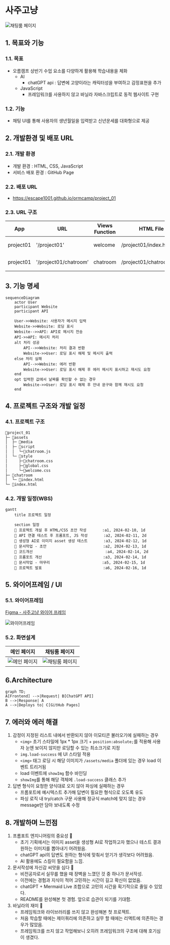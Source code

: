 # 사주고냥
![채팅룸 페이지](./assets/media/meta_image.png)

## 1. 목표와 기능
### 1.1. 목표
- 오름캠프 상반기 수업 요소를 다양하게 활용해 학습내용을 체화
    - AI
        - chatGPT api : 답변에 고양이라는 캐릭터성을 부여하고 감정표현을 추가
    - JavaScript
        - 프레임워크를 사용하지 않고 바닐라 자바스크립트로 동적 웹사이트 구현

### 1.2. 기능
- 채팅 UI를 통해 사용자의 생년월일을 입력받고 신년운세를 대화형으로 제공

## 2. 개발환경 및 배포 URL
### 2.1. 개발 환경
- 개발 환경 : HTML, CSS, JavaScript
- 서비스 배포 환경 : GitHub Page

### 2.2. 배포 URL
- https://escape1001.github.io/ormcamp/project_01

### 2.3. URL 구조
| App | URL | Views Function | HTML File Name | Note |
| --- | --- | --- | --- | --- |
| project01 | '/project01’ | welcome | /project01/index.html | 홈 화면 |
| project01 | '/project01/chatroom’ | chatroom | /project01/chatroom/index.html | 채팅 화면 |

## 3. 기능 명세

```mermaid
sequenceDiagram
    actor User
    participant Website
    participant API

    User->>Website: 사용자가 메시지 입력
    Website->>Website: 로딩 표시
    Website-->>API: API로 메시지 전송
    API->>API: 메시지 처리
    alt 처리 성공
        API-->>Website: 처리 결과 반환
        Website->>User: 로딩 표시 해제 및 메시지 출력
    else 처리 실패
        API-->>Website: 에러 반환
        Website->>User: 로딩 표시 해제 후 에러 메시지 표시하고 재시도 요청
    end
    opt 입력한 값에서 날짜를 확인할 수 없는 경우
        Website->>User: 로딩 표시 해제 후 안내 문구와 함께 재시도 요청
    end
```

## 4. 프로젝트 구조와 개발 일정
### 4.1. 프로젝트 구조
```bash
📂project_01
├─ 📂assets
│  ├─ 📂media
│  ├─ 📂script
│  │  └─📜chatroom.js
│  └─ 📂style
│     ├─📜chatroom.css
│     ├─📜global.css
│     └─📜welcome.css
├─ 📂chatroom
│  └─ 📜index.html
└─ 📜index.html
```

### 4.2. 개발 일정(WBS)
```mermaid
gantt
    title 프로젝트 일정

    section 일정
    🤖 프로젝트 개설 후 HTML/CSS 초안 작성       :a1, 2024-02-10, 1d
    🤖 API 연결 테스트 후 프롬포트, JS 작성       :a2, 2024-02-11, 2d
    📝 생성형 AI로 이미지 asset 생성 테스트       :a3, 2024-02-12, 1d
    📝 문서작업 - 초안                         :a2, 2024-02-13, 1d
    🤖 코드개선                                :a4, 2024-02-14, 2d
    🤖 프롬포트 개선                           :a3, 2024-02-14, 1d
    📝 문서작업 - 마무리                       :a5, 2024-02-15, 1d
    📣 프로젝트 발표                           :a6, 2024-02-16, 1d
```

## 5. 와이어프레임 / UI

### 5.1. 와이어프레임
[Figma - 사주고냥 와이어 프레임](https://www.figma.com/file/ofWNGMj0v0mjAA2t96KEtZ/%EC%82%AC%EC%A3%BC%EA%B3%A0%EB%83%A5?type=design&node-id=0%3A1&mode=design&t=IJlP2xiSfTRX3v1R-1)

![와이어프레임](./assets/media/readme_wireframe.png)

### 5.2. 화면설계
| 메인 페이지 | 채팅룸 페이지 |
| --- | --- |
| ![메인 페이지](./assets/media/readme_welcome.png) | ![채팅룸 페이지](./assets/media/readme_chatroom.png) |


## 6.Architecture

```mermaid
graph TD;
A[Frontend] -->|Request| B[ChatGPT API]
B -->|Response| A
A -->|Deploys to| C[GitHub Pages]
```

## 7. 에러와 에러 해결
1. 감정이 지정된 리스트 내에서 반환되지 않아 이모티콘 불러오기에 실패하는 경우
    - `<img>` 초기 스타일에 1px * 1px 크기 + `position:absolute;`를 적용해 사용자 눈엔 보이지 않지만 로딩할 수 있는 최소크기로 지정
    - `img.load-success` 에 UI 스타일 적용
    - `<img>` 태그 로딩 시 해당 이미지가 `/assets/media` 폴더에 있는 경우 load 이벤트 트리거됨
    - load 이벤트에 `showImg` 함수 바인딩
    - `showImg`를 통해 해당 객체에 `.load-success` 클래스 추가
2. 답변 형식이 요청한 양식대로 오지 않아 파싱에 실패하는 경우
    - 프롬포트에 예시텍스트 추가해 답변이 필요한 형식으로 오도록 유도
    - 파싱 로직 내 try/catch 구문 사용해 정규식 match에 맞지 않는 경우 message만 담아 보내도록 수정

## 8. 개발하며 느낀점
1. 프롬포트 엔지니어링의 중요성 🤖
    - 초기 기획에서는 이미지 asset을 생성형 AI로 작업하고자 했으나 테스트 결과 원하는 이미지를 뽑아내기 어려웠음.
    - chatGPT api의 답변도 원하는 형식에 맞춰서 얻기가 생각보다 어려웠음.
    - AI 활용에도 스킬이 필요함을 느낌.
2. 문서작성에 자신감 씨앗을 심다 🌱
    - 비전공자로서 실무를 했을 때 장벽을 느꼈던 것 중 하나가 문서작성.
    - 이전에는 경험과 지식이 적어 고민하는 시간이 길고 확신이 없었음.
    - chatGPT + Mermaid Live 조합으로 고민의 시간을 획기적으로 줄일 수 있었다.
    - README를 완성해본 첫 경험. 앞으로 습관이 되기를 기대함. 
3. 바닐라의 재미 🍦
    - 프레임워크와 라이브러리를 쓰지 않고 완성해본 첫 프로젝트.
    - 처음 학습할 때에는 제이쿼리에 의존하고 실무 할 때에는 리액트에 의존하는 경우가 많았음.
    - 프레임워크를 쓰지 않고 작업해보니 오히려 프레임워크의 구조에 대해 호기심이 생겼다.